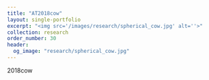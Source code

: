 ```yaml
---
title: "AT2018cow"
layout: single-portfolio
excerpt: "<img src='/images/research/spherical_cow.jpg' alt=''>"
collection: research
order_number: 30
header: 
  og_image: "research/spherical_cow.jpg"
---
```



2018cow

